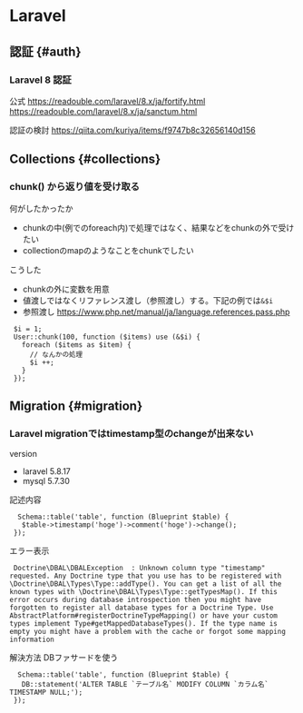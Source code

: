 # Laravel

## 認証 {#auth}

### Laravel 8 認証

公式
https://readouble.com/laravel/8.x/ja/fortify.html
https://readouble.com/laravel/8.x/ja/sanctum.html

認証の検討
https://qiita.com/kuriya/items/f9747b8c32656140d156

## Collections {#collections}

### chunk() から返り値を受け取る

何がしたかったか
- chunkの中(例でのforeach内)で処理ではなく、結果などをchunkの外で受けたい
- collectionのmapのようなことをchunkでしたい

こうした
- chunkの外に変数を用意
- 値渡しではなくリファレンス渡し（参照渡し）する。下記の例では`&$i`
- 参照渡し https://www.php.net/manual/ja/language.references.pass.php

```
 $i = 1;
 User::chunk(100, function ($items) use (&$i) {
   foreach ($items as $item) {
     // なんかの処理
     $i ++;
   }
 });
```

## Migration {#migration}

### Laravel migrationではtimestamp型のchangeが出来ない

version
- laravel 5.8.17
- mysql 5.7.30

記述内容
```
  Schema::table('table', function (Blueprint $table) {
   $table->timestamp('hoge')->comment('hoge')->change();
 });
```

エラー表示
```
 Doctrine\DBAL\DBALException  : Unknown column type "timestamp" requested. Any Doctrine type that you use has to be registered with \Doctrine\DBAL\Types\Type::addType(). You can get a list of all the known types with \Doctrine\DBAL\Types\Type::getTypesMap(). If this error occurs during database introspection then you might have forgotten to register all database types for a Doctrine Type. Use AbstractPlatform#registerDoctrineTypeMapping() or have your custom types implement Type#getMappedDatabaseTypes(). If the type name is empty you might have a problem with the cache or forgot some mapping information
```

解決方法
DBファサードを使う
```
  Schema::table('table', function (Blueprint $table) {
   DB::statement('ALTER TABLE `テーブル名` MODIFY COLUMN `カラム名` TIMESTAMP NULL;');
 });
```